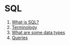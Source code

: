 # SQL

1. [What is SQL?](SQL/whatIsSql.md)
2. [Terminology](SQL/terminology.md)
3. [What are some data types](SQL/dataTypes.md)
4. [Queries](/SQL/queries.md)
